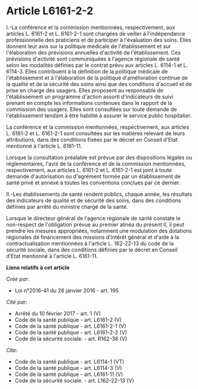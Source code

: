 # Article L6161-2-2

I.-La conférence et la commission mentionnées, respectivement, aux articles L. 6161-2 et L. 6161-2-1 sont chargées de veiller
à l'indépendance professionnelle des praticiens et de participer à l'évaluation des soins. Elles donnent leur avis sur la
politique médicale de l'établissement et sur l'élaboration des prévisions annuelles d'activité de l'établissement. Ces
prévisions d'activité sont communiquées à l'agence régionale de santé selon les modalités définies par le contrat prévu aux
articles L. 6114-1 et L. 6114-3. Elles contribuent à la définition de la politique médicale de l'établissement et à
l'élaboration de la politique d'amélioration continue de la qualité et de la sécurité des soins ainsi que des conditions
d'accueil et de prise en charge des usagers. Elles proposent au responsable de l'établissement un programme d'action assorti
d'indicateurs de suivi prenant en compte les informations contenues dans le rapport de la commission des usagers. Elles sont
consultées sur toute demande de l'établissement tendant à être habilité à assurer le service public hospitalier. 

La conférence et la commission mentionnées, respectivement, aux articles L. 6161-2 et L. 6161-2-1 sont consultées sur les
matières relevant de leurs attributions, dans des conditions fixées par le décret en Conseil d'Etat mentionné à l'article L.
6161-11. 

Lorsque la consultation préalable est prévue par des dispositions légales ou réglementaires, l'avis de la conférence et de la
commission mentionnées, respectivement, aux articles L. 6161-2 et L. 6161-2-1 est joint à toute demande d'autorisation ou
d'agrément formée par un établissement de santé privé et annexé à toutes les conventions conclues par ce dernier. 

II.-Les établissements de santé rendent publics, chaque année, les résultats des indicateurs de qualité et de sécurité des
soins, dans des conditions définies par arrêté du ministre chargé de la santé. 

Lorsque le directeur général de l'agence régionale de santé constate le non-respect de l'obligation prévue au premier alinéa
du présent II, il peut prendre les mesures appropriées, notamment une modulation des dotations régionales de financement des
missions d'intérêt général et d'aide à la contractualisation mentionnées à l'article L. 162-22-13 du code de la sécurité
sociale, dans des conditions définies par le décret en Conseil d'Etat mentionné à l'article L. 6161-11.

**Liens relatifs à cet article**

_Créé par_:

  - Loi n°2016-41 du 26 janvier 2016 - art. 195

_Cité par_:

  - Arrêté du 10 février 2017 - art. 1 (V)
  - Code de la santé publique - art. L6161-2 (V)
  - Code de la santé publique - art. L6161-2-1 (V)
  - Code de la santé publique - art. L6161-2-2 (V)
  - Code de la sécurité sociale. - art. R162-36 (V)

_Cite_:

  - Code de la santé publique - art. L6114-1 (VT)
  - Code de la santé publique - art. L6114-3 (V)
  - Code de la santé publique - art. L6161-11 (V)
  - Code de la sécurité sociale. - art. L162-22-13 (V)
